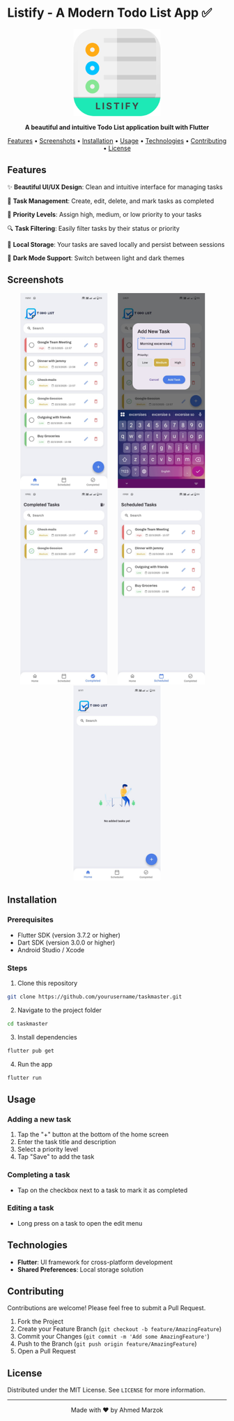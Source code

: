 # Listify - A Modern Todo List App ✅

<p align="center">
  <img src="assets/imgs/app_icon.png" alt="TaskMaster Logo" width="200"/>
</p>

<p align="center">
  <b>A beautiful and intuitive Todo List application built with Flutter</b>
</p>

<p align="center">
  <a href="#features">Features</a> •
  <a href="#screenshots">Screenshots</a> •
  <a href="#installation">Installation</a> •
  <a href="#usage">Usage</a> •
  <a href="#technologies">Technologies</a> •
  <a href="#contributing">Contributing</a> •
  <a href="#license">License</a>
</p>

## Features

✨ **Beautiful UI/UX Design**: Clean and intuitive interface for managing tasks

🔄 **Task Management**: Create, edit, delete, and mark tasks as completed

🎯 **Priority Levels**: Assign high, medium, or low priority to your tasks

🔍 **Task Filtering**: Easily filter tasks by their status or priority

💾 **Local Storage**: Your tasks are saved locally and persist between sessions

🌙 **Dark Mode Support**: Switch between light and dark themes

## Screenshots

<p align="center">
  <img src="assets/screenshots/home_screen.jpg" alt="Home Screen" width="200"/>
  &nbsp;&nbsp;&nbsp;&nbsp;
  <img src="assets/screenshots/add_task.jpg" alt="Add Task" width="200"/>
  &nbsp;&nbsp;&nbsp;&nbsp;
  <img src="assets/screenshots/completed_tasks_screen.jpg" alt="Task Details" width="200"/>
  &nbsp;&nbsp;&nbsp;&nbsp;
  <img src="assets/screenshots/scheduled_tasks_screen.jpg" alt="Task Details" width="200"/>
  &nbsp;&nbsp;&nbsp;&nbsp;
  <img src="assets/screenshots/home_empty_screen.jpg" alt="Task Details" width="200"/>
</p>

## Installation

### Prerequisites

- Flutter SDK (version 3.7.2 or higher)
- Dart SDK (version 3.0.0 or higher)
- Android Studio / Xcode

### Steps

1. Clone this repository

```bash
git clone https://github.com/yourusername/taskmaster.git
```

2. Navigate to the project folder

```bash
cd taskmaster
```

3. Install dependencies

```bash
flutter pub get
```

4. Run the app

```bash
flutter run
```

## Usage

### Adding a new task

1. Tap the "+" button at the bottom of the home screen
2. Enter the task title and description
3. Select a priority level
4. Tap "Save" to add the task

### Completing a task

- Tap on the checkbox next to a task to mark it as completed

### Editing a task

- Long press on a task to open the edit menu

## Technologies

- **Flutter**: UI framework for cross-platform development
- **Shared Preferences**: Local storage solution

## Contributing

Contributions are welcome! Please feel free to submit a Pull Request.

1. Fork the Project
2. Create your Feature Branch (`git checkout -b feature/AmazingFeature`)
3. Commit your Changes (`git commit -m 'Add some AmazingFeature'`)
4. Push to the Branch (`git push origin feature/AmazingFeature`)
5. Open a Pull Request

## License

Distributed under the MIT License. See `LICENSE` for more information.

---

<p align="center">
  Made with ❤️ by Ahmed Marzok
</p>
